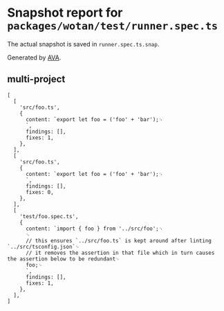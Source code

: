 # Snapshot report for `packages/wotan/test/runner.spec.ts`

The actual snapshot is saved in `runner.spec.ts.snap`.

Generated by [AVA](https://ava.li).

## multi-project

    [
      [
        'src/foo.ts',
        {
          content: `export let foo = ('foo' + 'bar');␊
          `,
          findings: [],
          fixes: 1,
        },
      ],
      [
        'src/foo.ts',
        {
          content: `export let foo = ('foo' + 'bar');␊
          `,
          findings: [],
          fixes: 0,
        },
      ],
      [
        'test/foo.spec.ts',
        {
          content: `import { foo } from '../src/foo';␊
          ␊
          // this ensures `../src/foo.ts` is kept around after linting  `../src/tsconfig.json`␊
          // it removes the assertion in that file which in turn causes the assertion below to be redundant␊
          foo;␊
          `,
          findings: [],
          fixes: 1,
        },
      ],
    ]
